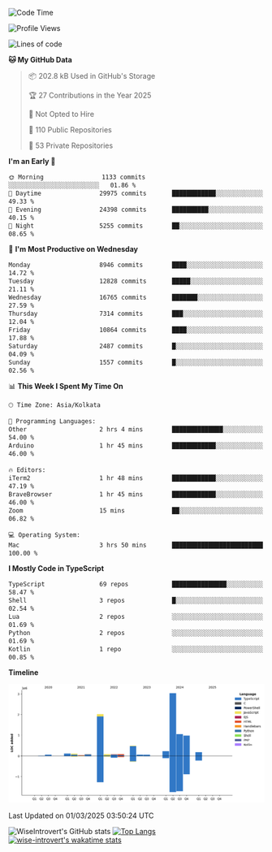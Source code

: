 <!--START_SECTION:waka-->
![Code Time](http://img.shields.io/badge/Code%20Time-2%2C230%20hrs%2013%20mins-blue)

![Profile Views](http://img.shields.io/badge/Profile%20Views-0-blue)

![Lines of code](https://img.shields.io/badge/From%20Hello%20World%20I%27ve%20Written-8.7%20million%20lines%20of%20code-blue)

**🐱 My GitHub Data** 

> 📦 202.8 kB Used in GitHub's Storage 
 > 
> 🏆 27 Contributions in the Year 2025
 > 
> 🚫 Not Opted to Hire
 > 
> 📜 110 Public Repositories 
 > 
> 🔑 53 Private Repositories 
 > 
**I'm an Early 🐤** 

```text
🌞 Morning                1133 commits        ░░░░░░░░░░░░░░░░░░░░░░░░░   01.86 % 
🌆 Daytime                29975 commits       ████████████░░░░░░░░░░░░░   49.33 % 
🌃 Evening                24398 commits       ██████████░░░░░░░░░░░░░░░   40.15 % 
🌙 Night                  5255 commits        ██░░░░░░░░░░░░░░░░░░░░░░░   08.65 % 
```
📅 **I'm Most Productive on Wednesday** 

```text
Monday                   8946 commits        ████░░░░░░░░░░░░░░░░░░░░░   14.72 % 
Tuesday                  12828 commits       █████░░░░░░░░░░░░░░░░░░░░   21.11 % 
Wednesday                16765 commits       ███████░░░░░░░░░░░░░░░░░░   27.59 % 
Thursday                 7314 commits        ███░░░░░░░░░░░░░░░░░░░░░░   12.04 % 
Friday                   10864 commits       ████░░░░░░░░░░░░░░░░░░░░░   17.88 % 
Saturday                 2487 commits        █░░░░░░░░░░░░░░░░░░░░░░░░   04.09 % 
Sunday                   1557 commits        █░░░░░░░░░░░░░░░░░░░░░░░░   02.56 % 
```


📊 **This Week I Spent My Time On** 

```text
🕑︎ Time Zone: Asia/Kolkata

💬 Programming Languages: 
Other                    2 hrs 4 mins        ██████████████░░░░░░░░░░░   54.00 % 
Arduino                  1 hr 45 mins        ████████████░░░░░░░░░░░░░   46.00 % 

🔥 Editors: 
iTerm2                   1 hr 48 mins        ████████████░░░░░░░░░░░░░   47.19 % 
BraveBrowser             1 hr 45 mins        ████████████░░░░░░░░░░░░░   46.00 % 
Zoom                     15 mins             ██░░░░░░░░░░░░░░░░░░░░░░░   06.82 % 

💻 Operating System: 
Mac                      3 hrs 50 mins       █████████████████████████   100.00 % 
```

**I Mostly Code in TypeScript** 

```text
TypeScript               69 repos            ███████████████░░░░░░░░░░   58.47 % 
Shell                    3 repos             █░░░░░░░░░░░░░░░░░░░░░░░░   02.54 % 
Lua                      2 repos             ░░░░░░░░░░░░░░░░░░░░░░░░░   01.69 % 
Python                   2 repos             ░░░░░░░░░░░░░░░░░░░░░░░░░   01.69 % 
Kotlin                   1 repo              ░░░░░░░░░░░░░░░░░░░░░░░░░   00.85 % 
```



**Timeline**

![Lines of Code chart](https://raw.githubusercontent.com/wise-introvert/wise-introvert/master/assets/bar_graph.png)


 Last Updated on 01/03/2025 03:50:24 UTC
<!--END_SECTION:waka-->

![WiseIntrovert's GitHub stats](https://github-readme-stats.vercel.app/api?username=wise-introvert&count_private=true&show_icons=true)
[![Top Langs](https://github-readme-stats.vercel.app/api/top-langs/?username=wise-introvert&langs_count=10)](https://github.com/anuraghazra/github-readme-stats)
[![wise-introvert's wakatime stats](https://github-readme-stats.vercel.app/api/wakatime?username=wiseintrovert)](https://github.com/anuraghazra/github-readme-stats)
